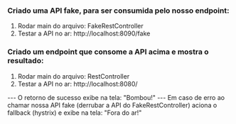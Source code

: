 
### Criado uma API fake, para ser consumida pelo nosso endpoint:
1. Rodar main do arquivo: FakeRestController
2. Testar a API no ar: http://localhost:8090/fake

### Criado um endpoint que consome a API acima e mostra o resultado:
1. Rodar main do arquivo: RestController
2. Testar a API no ar: http://localhost:8080/

--- O retorno de sucesso exibe na tela: "Bombou!"
--- Em caso de erro ao chamar nossa API fake (derrubar a API do FakeRestController) aciona o fallback (hystrix) e exibe na tela: "Fora do ar!"

